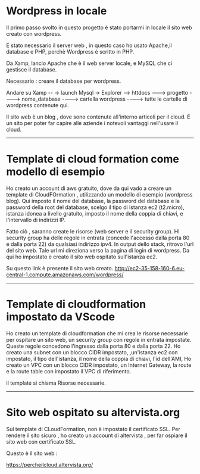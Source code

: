 # Wordpress in locale
Il primo passo  svolto in questo progetto è stato portarmi in locale il sito web creato con wordpress.

É stato necessario il server web , in questo caso ho usato Apache,il database e PHP, perchè Wordpress è scritto in PHP.

Da Xamp, lancio Apache che è il web server locale,
e MySQL che ci gestisce il database.

Necessario : creare il database per wordpress.

Andare su Xamp -- -> launch Mysql -> Explorer --> httdocs ---> progetto  ----> nome_database   ----> cartella wordpress  ----> tutte le cartelle di wordpress contenute qui.


Il sito web è un blog , dove sono contenute all'interno articoli per il cloud.
É un sito per poter far capire alle aziende i notevoli vantaggi nell'usare il cloud.





-------------------------------------------------------------------------------------------------------------------------------------------------------------------------




# Template di cloud formation come modello di esempio

Ho creato un account di aws gratuito, dove da qui vado a creare un template di CloudFOrmation , utilizzando un modello di esempio  (wordpress blog).
Qui imposto il nome del database, la password del database e la password della root del database, scelgo il tipo di istanza ec2
(t2.micro), istanza idonea a livello gratuito, imposto il nome della coppia di chiavi, e l'intervallo di indirizzi IP.

Fatto ciò , saranno create le risorse (web server e il security group). Hl security group ha delle regole in entrata (concede l'accesso dalla porta 80 e dalla porta 22) da qualsiasi indirizzo ipv4.
In output dello stack, ritrovo l'url del sito web. 
Tale url mi direziona verso la pagina di login di wordpress. Da qui ho impostato e creato il sito web ospitato sull'istanza ec2.

Su questo link è presente il sito web creato.
http://ec2-35-158-160-6.eu-central-1.compute.amazonaws.com/wordpress/


------------------------------------------------------------------------------------------------------------------------------------------------------------


# Template di cloudformation impostato da VScode

Ho creato un template di cloudformation che mi crea le risorse necessarie per ospitare un sito web,
un security group con regole in entrata impostate. Queste regole concedono l'ingresso dalla porta 80 e dalla porta 22. 
Ho creato una subnet con un blocco CIDR impostato,
,un'istanza ec2 con impostato, il tipo dell'istanza, il nome della coppia di chiavi, l'id dell'AMI,
Ho creato un VPC con un blocco CIDR impostato,
un Internet Gateway, la route e la route table con impostato il VPC di riferimento.

il template si chiama Risorse necessarie.


------------------------------------------------------------------------------------------------------------------------------------------------------------

# Sito web ospitato su altervista.org

Sul template di CLoudFormation, non è impostato il certificato SSL. Per rendere il sito sicuro , ho creato un account di altervista , per far ospiare il sito web con certificato SSL.

Questo è il sito web :

https://percheilcloud.altervista.org/


